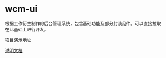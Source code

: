# wcm-ui
根据工作衍生制作的后台管理系统，包含基础功能及部分封装组件。可以直接拉取在此基础上进行开发。

[项目演示地址](https://wangbin3162.gitee.io/vue-admin/)

[说明文档](https://wangbin3162.gitee.io/vue-admin/dist/)
